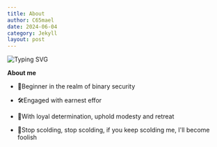 ```yaml
---
title: About
author: C65mael
date: 2024-06-04
category: Jekyll
layout: post
---
```


![Typing SVG](https://readme-typing-svg.demolab.com?font=Fira+Code&duration=2500&pause=2000&center=%E9%94%99%E8%AF%AF%E7%9A%84&vCenter=%E9%94%99%E8%AF%AF%E7%9A%84&repeat=%E7%9C%9F%E7%9A%84&random=%E9%94%99%E8%AF%AF%E7%9A%84&width=440&lines=%E4%B8%8D%E8%AE%A9%E4%BD%A0%E4%BA%86%E8%A7%A3%E8%BF%87%E5%8E%BB%EF%BC%8C%E6%98%AF%E5%9B%A0%E4%B8%BA%E5%AE%83%E6%9C%AC%E6%9D%A5%E5%B0%B1%E7%94%9F%E4%BA%8E%E4%B8%8D%E4%B9%89;%E4%B8%8D%E8%AE%A9%E4%BD%A0%E7%9C%8B%E5%88%B0%E7%9C%9F%E7%9B%B8%EF%BC%8C%E6%98%AF%E5%9B%A0%E4%B8%BA%E5%AE%83%E5%8F%8C%E6%89%8B%E6%B2%BE%E6%BB%A1%E4%BA%86%E7%BD%AA%E6%81%B6;%E4%B8%8D%E8%AE%A9%E4%BD%A0%E7%8B%AC%E7%AB%8B%E6%80%9D%E8%80%83%EF%BC%8C%E6%98%AF%E5%9B%A0%E4%B8%BA%E8%B0%8E%E8%A8%80%E5%B7%B2%E4%BB%A3%E6%9B%BF%E4%BA%86%E7%9C%9F%E7%90%86;%E4%B8%8D%E8%A6%81%E6%B1%82%E4%BD%A0%E9%81%93%E5%BE%B7%E9%AB%98%E5%B0%9A%EF%BC%8C%E6%98%AF%E5%9B%A0%E4%B8%BA%E4%BA%BA%E6%80%A7%E4%BC%9A%E6%BF%80%E5%8F%91%E8%B5%B7%E5%85%AC%E5%B9%B3%E6%AD%A3%E4%B9%89;%E4%B8%8D%E5%85%81%E8%AE%B8%E4%BA%BA%E4%BA%86%E8%A7%A3%E4%B8%96%E7%95%8C%EF%BC%8C%E6%98%AF%E5%9B%A0%E4%B8%BA%E6%84%9A%E6%98%A7%E6%9B%B4%E6%9C%89%E5%88%A9%E4%BA%8E%E8%A2%AB%E7%BB%9F%E6%B2%BB)

**About me**

- 🌴Beginner in the realm of binary security

  

- 🛠️Engaged with earnest effor

  

- 🗽With loyal determination, uphold modesty and retreat

  

- 🥲Stop scolding, stop scolding, if you keep scolding me, I'll become foolish